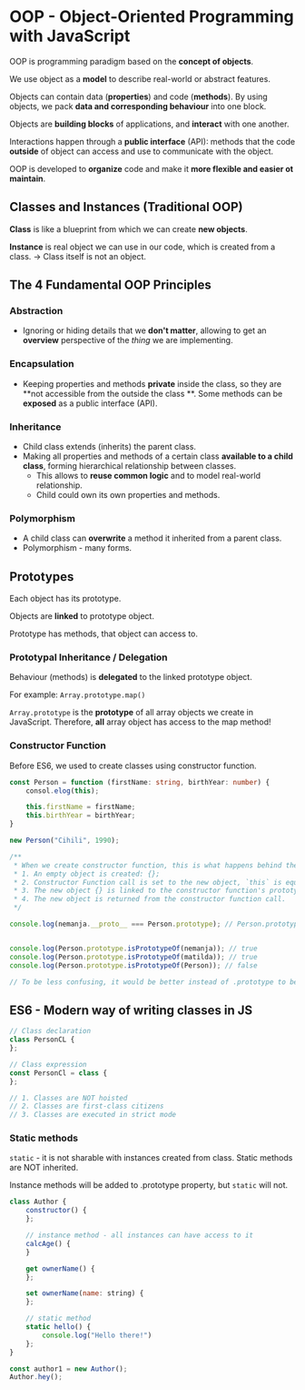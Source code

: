 # OOP - Object-Oriented Programming with JavaScript

OOP is programming paradigm based on the **concept of objects**.

We use object as a **model** to describe real-world or abstract features.

Objects can contain data (**properties**) and code (**methods**). By using objects, we pack **data and corresponding
behaviour** into one block.

Objects are **building blocks** of applications, and **interact** with one another.

Interactions happen through a **public interface** (API): methods that the code **outside** of object can access and use
to
communicate with the object.

OOP is developed to **organize** code and make it **more flexible and easier ot maintain**.

## Classes and Instances (Traditional OOP)

**Class** is like a blueprint from which we can create **new objects**.

**Instance** is real object we can use in our code, which is created from a class. -> Class itself is not an object.

## The 4 Fundamental OOP Principles

### Abstraction

* Ignoring or hiding details that we **don't matter**, allowing to get an **overview** perspective of the _thing_ we are
  implementing.

### Encapsulation

* Keeping properties and methods **private** inside the class, so they are **not accessible from the outside the class
  **. Some methods can be **exposed** as a public interface (API).

### Inheritance

* Child class extends (inherits) the parent class.
* Making all properties and methods of a certain class **available to a child class**, forming hierarchical relationship
  between classes.
    * This allows to **reuse common logic** and to model real-world relationship.
    * Child could own its own properties and methods.

### Polymorphism

* A child class can **overwrite** a method it inherited from a parent class.
* Polymorphism - many forms.

## Prototypes

Each object has its prototype.

Objects are **linked** to prototype object.

Prototype has methods, that object can access to.

### Prototypal Inheritance / Delegation

Behaviour (methods) is **delegated** to the linked prototype object.

For example:
`Array.prototype.map()`

`Array.prototype` is the **prototype** of all array objects we create in JavaScript. Therefore, **all** array object has
access to the map method!

### Constructor Function

Before ES6, we used to create classes using constructor function.

```ts
const Person = function (firstName: string, birthYear: number) {
    consol.elog(this);

    this.firstName = firstName;
    this.birthYear = birthYear;
}

new Person("Cihili", 1990);

/**
 * When we create constructor function, this is what happens behind the scenes (using `new` keyword):
 * 1. An empty object is created: {};
 * 2. Constructor Function call is set to the new object, `this` is equal to newly created object: this = {};
 * 3. The new object {} is linked to the constructor function's prototype property (`__proto__` property);
 * 4. The new object is returned from the constructor function call.
 */
```

```ts
console.log(nemanja.__proto__ === Person.prototype); // Person.prototype is not prototype of Person, but instead it is what is going to be used as prototype of all the objects that are created from Person constructor function.


console.log(Person.prototype.isPrototypeOf(nemanja)); // true
console.log(Person.prototype.isPrototypeOf(matilda)); // true
console.log(Person.prototype.isPrototypeOf(Person)); // false

// To be less confusing, it would be better instead of .prototype to be called like: .prototypeOfLinkedObjects
```

## ES6 - Modern way of writing classes in JS

```js
// Class declaration
class PersonCL {
};

// Class expression
const PersonCl = class {
};

// 1. Classes are NOT hoisted
// 2. Classes are first-class citizens
// 3. Classes are executed in strict mode
```

### Static methods

`static` - it is not sharable with instances created from class. Static methods are NOT inherited.

Instance methods will be added to .prototype property, but `static` will not.

```js
class Author {
    constructor() {
    };

    // instance method - all instances can have access to it
    calcAge() {
    }

    get ownerName() {
    };

    set ownerName(name: string) {
    };

    // static method
    static hello() {
        console.log("Hello there!")
    };
}

const author1 = new Author();
Author.hey();
```